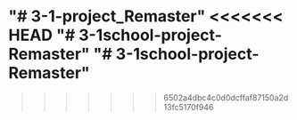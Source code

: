 "# 3-1-project_Remaster" 
<<<<<<< HEAD
"# 3-1school-project-Remaster" 
"# 3-1school-project-Remaster" 
=======
>>>>>>> 6502a4dbc4c0d0dcffaf87150a2d13fc5170f946
